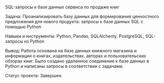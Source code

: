 SQL-запросы к базе данных сервиса по продаже книг

Задача:
Проанализировать базу данных для формирования ценностного предложения для нового продукта: запросы к базе данных SQL с помощью Python

Навыки и инструменты:
Python, Pandas, SQLAlchemy, PostgreSQL, SQL-запросы из Python

Вывод:
Работа основана на базе данных книжного магазина и информации о книгах, издательствах, авторах и пользовательских обзорах книг. Было создано удаленное соединение к базе данных в Python и написаны запросы в соответствии с задачами.

Статус проекта:
Завершен.
